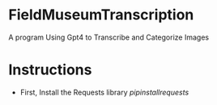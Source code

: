 # FieldMuseumTranscription
A program Using Gpt4 to Transcribe and Categorize Images

# Instructions
- First, Install the Requests library
    $pip install requests$
